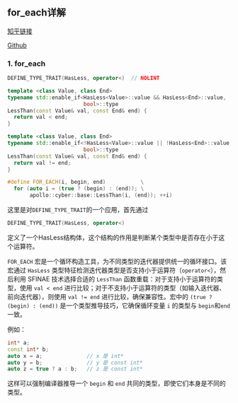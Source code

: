 <!--
 * @Author: LOTEAT
 * @Date: 2025-08-04 18:40:08
-->

## for_each详解

[知乎链接](https://zhuanlan.zhihu.com/p/1936016848442327242)

[Github](https://github.com/LOTEAT/Apollo-Notes/blob/master/cyber/for_each/for_each.md)

### 1. for_each

```cpp
DEFINE_TYPE_TRAIT(HasLess, operator<)  // NOLINT

template <class Value, class End>
typename std::enable_if<HasLess<Value>::value && HasLess<End>::value,
                        bool>::type
LessThan(const Value& val, const End& end) {
  return val < end;
}

template <class Value, class End>
typename std::enable_if<!HasLess<Value>::value || !HasLess<End>::value,
                        bool>::type
LessThan(const Value& val, const End& end) {
  return val != end;
}

#define FOR_EACH(i, begin, end)           \
  for (auto i = (true ? (begin) : (end)); \
       apollo::cyber::base::LessThan(i, (end)); ++i)
```

这里是对`DEFINE_TYPE_TRAIT`的一个应用，首先通过
```cpp
DEFINE_TYPE_TRAIT(HasLess, operator<)
```
定义了一个HasLess结构体，这个结构的作用是判断某个类型中是否存在小于这个运算符。

`FOR_EACH` 宏是一个循环构造工具，为不同类型的迭代器提供统一的循环接口。该宏通过 `HasLess` 类型特征检测迭代器类型是否支持小于运算符（`operator<`），然后利用 SFINAE 技术选择合适的 `LessThan` 函数重载：对于支持小于运算符的类型，使用 `val < end` 进行比较；对于不支持小于运算符的类型（如输入迭代器、前向迭代器），则使用 `val != end` 进行比较，确保兼容性。宏中的 `(true ? (begin) : (end))` 是一个类型推导技巧，它确保循环变量 `i` 的类型与 `begin`和`end` 一致。

例如：
```cpp
int* a;
const int* b;
auto x = a;              // x 是 int*
auto y = b;              // y 是 const int*
auto z = true ? a : b;   // z 是 const int*
```

这样可以强制编译器推导一个 `begin` 和 `end` 共同的类型，即使它们本身是不同的类型。
